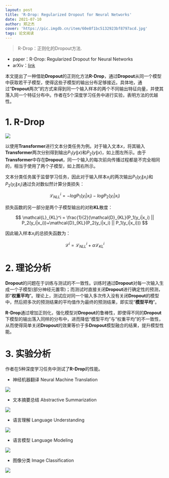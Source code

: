 ```yaml
---
layout: post
title: 'R-Drop: Regularized Dropout for Neural Networks'
date: 2021-07-10
author: 郑之杰
cover: 'https://pic.imgdb.cn/item/60e8f1bc5132923bf8797acd.jpg'
tags: 论文阅读
---
```


> R-Drop：正则化的Dropout方法.

- paper：R-Drop: Regularized Dropout for Neural Networks
- arXiv：[link](https://arxiv.org/abs/2106.14448)


本文提出了一种借助**Dropout**的正则化方法**R-Drop**，通过**Dropout**从同一个模型中获取若干子模型，使得这些子模型的输出分布足够接近。具体地，通过“**Dropout**两次”的方式来得到同一个输入样本的两个不同输出特征向量，并使其落入同一个特征分布中。作者在$5$个深度学习任务中进行实验，表明方法的优越性。

# 1. R-Drop

![](https://pic.imgdb.cn/item/60e8f2d15132923bf883b3e8.jpg)

以使用**Transformer**进行文本分类任务为例。对于输入文本$x$，将其输入**Transformer**两次分别得到输出$P_1(y\|x)$和$P_2(y\|x)$，如上图左所示。由于**Transformer**中存在**Dropout**，同一个输入的每次前向传播过程都是不完全相同的，相当于使用了两个子模型，如上图右所示。

文本分类任务属于监督学习任务，因此对于输入样本$x_i$的两次输出$P_1(y_i\|x_i)$和$P_2(y_i\|x_i)$通过负对数似然计算分类损失：

$$ \mathcal{L}_{NLL}^i = -logP_1(y_i|x_i) -logP_2(y_i|x_i) $$

损失函数的另一部分是两个子模型输出的对称**KL**散度：

$$ \mathcal{L}_{KL}^i = \frac{1}{2}(\mathcal{D}_{KL}(P_1(y_i|x_i) || P_2(y_i|x_i))+\mathcal{D}_{KL}(P_2(y_i|x_i) || P_1(y_i|x_i))) $$

因此输入样本$x_i$的总损失函数为：

$$ \mathcal{L}^i = \mathcal{L}_{NLL}^i + \alpha \mathcal{L}_{KL}^i $$

# 2. 理论分析
**Dropout**的问题在于训练与测试的不一致性。训练时通过**Dropout**对每一次输入生成一个子模型(部分神经元置零)；而测试时直接关闭**Dropout**进行确定性的预测，即“**权重平均**”。理论上，测试应对同一个输入多次传入没有关闭**Dropout**的模型中，然后把多次的预测结果的平均值作为最终的预测结果，即实现“**模型平均**”。

**R-Drop**通过增加正则化，强化模型对**Dropout**的鲁棒性，即使得不同的**Dropout**下模型的输出落入同样的分布中，进而降低“模型平均”与“权重平均”的不一致性，从而使得简单关闭**Dropout**的效果等价于多**Dropout**模型融合的结果，提升模型性能。

# 3. 实验分析
作者在$5$种深度学习任务中测试了**R-Drop**的性能。

- 神经机器翻译 Neural Machine Translation

![](https://pic.imgdb.cn/item/60e9055b5132923bf83adff7.jpg)

- 文本摘要总结 Abstractive Summarization

![](https://pic.imgdb.cn/item/60e9058d5132923bf83cdc8a.jpg)

- 语言理解 Language Understanding

![](https://pic.imgdb.cn/item/60e905aa5132923bf83e00ba.jpg)

- 语言模型 Language Modeling

![](https://pic.imgdb.cn/item/60e905ce5132923bf83f6d8d.jpg)

- 图像分类 Image Classification

![](https://pic.imgdb.cn/item/60e905ed5132923bf840a882.jpg)